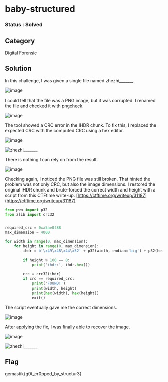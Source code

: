 # baby-structured

### Status : Solved

## Category
Digital Forensic

## Solution
In this challenge, I was given a single file named zhezhi_______.

![image](https://github.com/user-attachments/assets/c05bb0b3-89bd-4a69-a31a-f62458aca384)

I could tell that the file was a PNG image, but it was corrupted. I renamed the file and checked it with pngcheck.

![image](https://github.com/user-attachments/assets/6202a9f6-b07e-4a89-ab4d-c461d398a208)

The tool showed a CRC error in the IHDR chunk. To fix this, I replaced the expected CRC with the computed CRC using a hex editor.

![image](https://github.com/user-attachments/assets/3df641ed-440c-4123-99f2-9f90440c122c)

![zhezhi_______](https://github.com/user-attachments/assets/cb99a89c-6fa7-44bd-a2c0-088129030200)

There is nothing I can rely on from the result.

![image](https://github.com/user-attachments/assets/f522ef9b-7334-4d8f-bf10-e117de5bff76)

Checking again, I noticed the PNG file was still broken. That hinted the problem was not only CRC, but also the image dimensions. I restored the original IHDR chunk and brute-forced the correct width and height with a script from this CTFtime write-up. [https://ctftime.org/writeup/31187](https://ctftime.org/writeup/31187)

```python
from pwn import p32
from zlib import crc32


required_crc = 0xa5ae0f88
max_dimension = 4000

for width in range(0, max_dimension):
    for height in range(0, max_dimension):
        ihdr = b'\x49\x48\x44\x52' + p32(width, endian='big') + p32(height, endian='big') + b'\x08\x06\x00\x00\x00'
        
        if height % 100 == 0:
            print('ihdr:', ihdr.hex())
        
        crc = crc32(ihdr)
        if crc == required_crc:
            print('FOUND!')
            print(width, height)
            print(hex(width), hex(height))
            exit()
```

The script eventually gave me the correct dimensions.

![image](https://github.com/user-attachments/assets/e29b24b6-28e9-4756-94f6-ab5c55169a85)

After applying the fix, I was finally able to recover the image.

![image](https://github.com/user-attachments/assets/3e4d0ec6-3052-4517-b797-90c0dd78590f)

![zhezhi_______](https://github.com/user-attachments/assets/deccd0d5-0a17-4d43-bc0b-97331feb1a53)

## Flag
gemastik{g0t_cr0pped_by_structur3}
